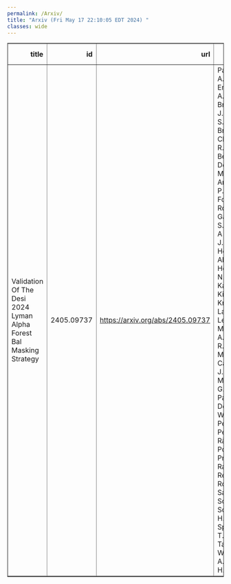 ```yaml
---
permalink: /Arxiv/
title: "Arxiv (Fri May 17 22:10:05 EDT 2024) "
classes: wide
---
```

<table border="1" class="dataframe">
  <thead>
    <tr style="text-align: right;">
      <th>title</th>
      <th>id</th>
      <th>url</th>
      <th>authors</th>
      <th>Local Authors</th>
    </tr>
  </thead>
  <tbody>
    <tr>
      <td>Validation Of The Desi 2024 Lyman Alpha Forest Bal Masking Strategy</td>
      <td>2405.09737</td>
      <td><a href="https://arxiv.org/abs/2405.09737" target="_blank">https://arxiv.org/abs/2405.09737</a></td>
      <td>Paul Martini, A. Cuceu, L. Ennesser, A. Brodzeller, J. Aguilar, S. Ahlen, D. Brooks, T. Claybaugh, R. De Belsunce, A. De La Macorra, Arjun Dey, P. Doel, J. E. Forero-Romero, E. Gaztañaga, S. Gontcho A Gontcho, J. Guy, H. K. Herrera-Alcantar, K. Honscheid, N. G. Karaçaylı, T. Kisner, A. Kremin, A. Lambert, L. Le Guillou, M. Manera, A. Meisner, R. Miquel, P. Montero-Camacho, J. Moustakas, G. Niz, N. Palanque-Delabrouille, W. J. Percival, I. Pérez-Ràfols, C. Poppett, F. Prada, C. Ravoux, M. Rezaie, G. Rossi, E. Sanchez, D. Schlegel, M. Schubnell, H. Seo, D. Sprayberry, T. Tan, G. Tarlé, M. Walther, B. A. Weaver, H. Zou</td>
      <td>Andrei Cuceu, Klaus Honscheid, Lauren Ennesser, Paul Martini</td>
    </tr>
  </tbody>
</table>